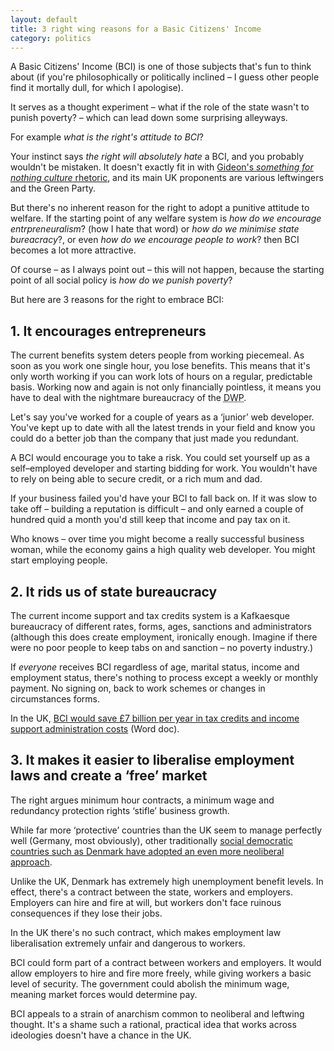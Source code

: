 ```yaml
---
layout: default
title: 3 right wing reasons for a Basic Citizens' Income
category: politics
---
```


A Basic Citizens' Income (BCI) is one of those subjects that's fun to think about (if you're philosophically or politically inclined &#8211; I guess other people find it mortally dull, for which I apologise).

It serves as a thought experiment &#8211; what if the role of the state wasn't to punish poverty? &#8211; which can lead down some surprising alleyways.

For example *what is the right's attitude to BCI*?

Your instinct says *the right will absolutely hate* a BCI, and you probably wouldn't be mistaken. It doesn't exactly fit in with <a href="http://www.bbc.co.uk/news/uk-politics-24327470">Gideon's <em>something for nothing culture</em> rhetoric</a>, and its main UK proponents are various leftwingers and the Green Party.

But there's no inherent reason for the right to adopt a punitive attitude to welfare. If the starting point of any welfare system is *how do we encourage entrpreneuralism*? (how I hate that word) or *how do we minimise state bureacracy*?, or even *how do we encourage people to work*? then BCI becomes a lot more attractive.

Of course &#8211; as I always point out &#8211; this will not happen, because the starting point of all social policy is *how do we punish poverty*?

But here are 3 reasons for the right to embrace BCI:

## 1. It encourages entrepreneurs

The current benefits system deters people from working piecemeal. As soon as you work one single hour, you lose benefits. This means that it's only worth working if you can work lots of hours on a regular, predictable basis. Working now and again is not only financially pointless, it means you have to deal with the nightmare bureaucracy of the <abbr title="Department of Work And Pensions">DWP</abbr>.

Let's say you've worked for a couple of years as a &#8216;junior&#8217; web developer. You've kept up to date with all the latest trends in your field and know you could do a better job than the company that just made you redundant.

A BCI would encourage you to take a risk. You could set yourself up as a self&#8211;employed developer and starting bidding for work. You wouldn't have to rely on being able to secure credit, or a rich mum and dad.

If your business failed you'd have your BCI to fall back on. If it was slow to take off &#8211; building a reputation is difficult &#8211; and only earned a couple of hundred quid a month you'd still keep that income and pay tax on it.

Who knows &#8211; over time you might become a really successful business woman, while the economy gains a high quality web developer. You might start employing people.

## 2. It rids us of state bureaucracy

The current income support and tax credits system is a Kafkaesque bureaucracy of different rates, forms, ages, sanctions and administrators (although this does create employment, ironically enough. Imagine if there were no poor people to keep tabs on and sanction &#8211; no poverty industry.)

If *everyone* receives BCI regardless of age, marital status, income and employment status, there's nothing to process except a weekly or monthly payment. No signing on, back to work schemes or changes in circumstances forms.

In the UK, <a href="http://www.citizensincome.org/filelibrary/Archived%20Publications/Citizen%27s%20Income%20booklet%202013.doc">BCI would save &pound;7 billion per year in tax credits and income support administration costs</a> (Word doc).

## 3. It makes it easier to liberalise employment laws and create a &#8216;free&#8217; market

The right argues minimum hour contracts, a minimum wage and redundancy protection rights &#8216;stifle&#8217; business growth.

While far more &#8216;protective&#8217; countries than the UK seem to manage perfectly well (Germany, most obviously), other traditionally <a href="http://en.wikipedia.org/wiki/Denmark#Public_policy">social democratic countries such as Denmark have adopted an even more neoliberal approach</a>.

Unlike the UK, Denmark has extremely high unemployment benefit levels. In effect, there's a contract between the state, workers and employers. Employers can hire and fire at will, but workers don't face ruinous consequences if they lose their jobs.

In the UK there's no such contract, which makes employment law liberalisation extremely unfair and dangerous to workers.

BCI could form part of a contract between workers and employers. It would allow employers to hire and fire more freely, while giving workers a basic level of security. The government could abolish the minimum wage, meaning market forces would determine pay.

BCI appeals to a strain of anarchism common to neoliberal and leftwing thought. It's a shame such a rational, practical idea that works across ideologies doesn't have a chance in the UK.
